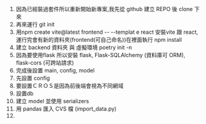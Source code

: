 1. 因為已經裝過套件所以重新開始新專案,我先從 github 建立 REPO 後 clone 下來
2. 再來運行 git init
3. 用npm create vite@latest frontend -- --templat
e react 安裝vite 跟 react, 運行完會有新的資料夾(frontend(可自己命名))在裡面執行 npm install
4. 建立 backend 資料夾 與 虛擬環境 poetry init -n
5. 因為要使用flask 所以安裝 flask, Flask-SQLAlchemy (資料庫可 ORM), flask-cors (可跨站請求)
6. 完成後設置 main, config, model
7. 先設置 config 
  1. 要設置ＣＲＯＳ是因為前後端會視為不同網域
  2. 設置db
8. 建立 model 並使用 serializers
9. 用 pandas 匯入 CVS 檔 (import_data.py)
10. 